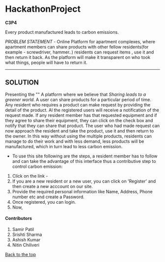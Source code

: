 # HackathonProject

**C3P4** 

Every product manufactured leads to carbon emissions.

*PROBLEM STATEMENT* - Online Platform for apartment complexes, where apartment members can share products with other fellow residents(for example - screwdriver, hammer..) residents can request items , use it and then return it back. As the platform will make it transparent on who took what things, people will have to return it.

---

## SOLUTION

Presenting the ""
A platform where we believe that _Sharing leads to a greener world._
A user can share products for a particular period of time. Any resident who requires a product can make request by providing the detail of the product. Al the registered users will receive a notification of the request made. If any resident member has that requested equipment and if they agree to share their equipment, they can click on the check box and notify that they can share that product. The user who had made request can now approach the resident and take the product, use it and then return to the owner. In this way without using the multiple products, residents can manage to do their work and with less demand, less products will be manufactured, which in turn lead to less carbon emission. 

  * To use this site following are the steps, a resident member has to follow and can take the advantage of this interface thus a contributive step to control carbon emission:

1. Click on the link - 
2. If you are a new resident or a new user, you can click on 'Register' and then create a new acccount on our site.
3. Provide the required personal information like Name, Address, Phone number etc and create a Password.
4. Once registered, you can login.
5. Now, 


#### Contributors

1. Samir Patil
2. Srishti Sharma
3. Ashish Kumar
4. Nitin Chiliveri




[Back to the top](#HackathonProject)



 

